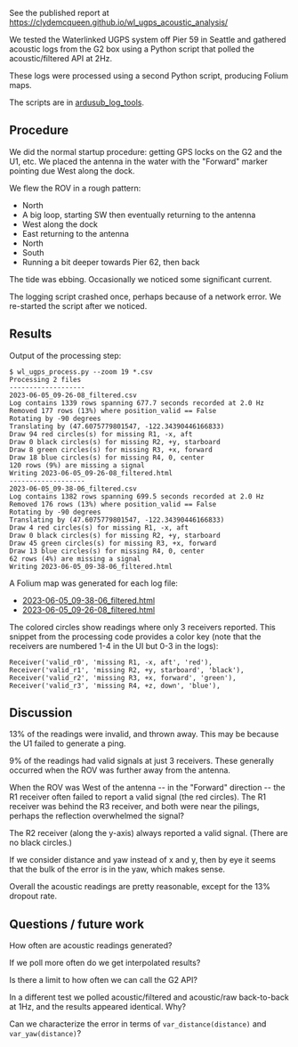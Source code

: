 See the published report at https://clydemcqueen.github.io/wl_ugps_acoustic_analysis/

We tested the Waterlinked UGPS system off Pier 59 in Seattle and gathered acoustic logs from the G2 box using a Python
script that polled the acoustic/filtered API at 2Hz.

These logs were processed using a second Python script, producing Folium maps.

The scripts are in [ardusub_log_tools](https://github.com/clydemcqueen/ardusub_log_tools).

## Procedure

We did the normal startup procedure: getting GPS locks on the G2 and the U1, etc.
We placed the antenna in the water with the "Forward" marker pointing due West along the dock.

We flew the ROV in a rough pattern:
* North
* A big loop, starting SW then eventually returning to the antenna
* West along the dock
* East returning to the antenna
* North
* South
* Running a bit deeper towards Pier 62, then back

The tide was ebbing. Occasionally we noticed some significant current.

The logging script crashed once, perhaps because of a network error. We re-started the script after we noticed.

## Results

Output of the processing step:

~~~
$ wl_ugps_process.py --zoom 19 *.csv
Processing 2 files
-------------------
2023-06-05_09-26-08_filtered.csv
Log contains 1339 rows spanning 677.7 seconds recorded at 2.0 Hz
Removed 177 rows (13%) where position_valid == False
Rotating by -90 degrees
Translating by (47.6075779801547, -122.34390446166833)
Draw 94 red circles(s) for missing R1, -x, aft
Draw 0 black circles(s) for missing R2, +y, starboard
Draw 8 green circles(s) for missing R3, +x, forward
Draw 18 blue circles(s) for missing R4, 0, center
120 rows (9%) are missing a signal
Writing 2023-06-05_09-26-08_filtered.html
-------------------
2023-06-05_09-38-06_filtered.csv
Log contains 1382 rows spanning 699.5 seconds recorded at 2.0 Hz
Removed 176 rows (13%) where position_valid == False
Rotating by -90 degrees
Translating by (47.6075779801547, -122.34390446166833)
Draw 4 red circles(s) for missing R1, -x, aft
Draw 0 black circles(s) for missing R2, +y, starboard
Draw 45 green circles(s) for missing R3, +x, forward
Draw 13 blue circles(s) for missing R4, 0, center
62 rows (4%) are missing a signal
Writing 2023-06-05_09-38-06_filtered.html
~~~

A Folium map was generated for each log file:
* [2023-06-05_09-38-06_filtered.html](2023-06-05_09-38-06_filtered.html)
* [2023-06-05_09-26-08_filtered.html](2023-06-05_09-26-08_filtered.html)

The colored circles show readings where only 3 receivers reported. This snippet from the processing code provides
a color key (note that the receivers are numbered 1-4 in the UI but 0-3 in the logs):
~~~
Receiver('valid_r0', 'missing R1, -x, aft', 'red'), 
Receiver('valid_r1', 'missing R2, +y, starboard', 'black'), 
Receiver('valid_r2', 'missing R3, +x, forward', 'green'), 
Receiver('valid_r3', 'missing R4, +z, down', 'blue'),
~~~

## Discussion

13% of the readings were invalid, and thrown away. This may be because the U1 failed to generate a ping.

9% of the readings had valid signals at just 3 receivers. These generally occurred when the ROV was further away from
the antenna.

When the ROV was West of the antenna -- in the "Forward" direction -- the R1 receiver often failed to 
report a valid signal (the red circles). The R1 receiver was behind the R3 receiver, and both were near the pilings,
perhaps the reflection overwhelmed the signal?

The R2 receiver (along the y-axis) always reported a valid signal. (There are no black circles.)

If we consider distance and yaw instead of x and y, then by eye it seems that the bulk of the error is in the yaw,
which makes sense.

Overall the acoustic readings are pretty reasonable, except for the 13% dropout rate.

## Questions / future work

How often are acoustic readings generated?

If we poll more often do we get interpolated results?

Is there a limit to how often we can call the G2 API?

In a different test we polled acoustic/filtered and acoustic/raw back-to-back at 1Hz, and the results appeared identical. Why?

Can we characterize the error in terms of `var_distance(distance)` and `var_yaw(distance)`?
